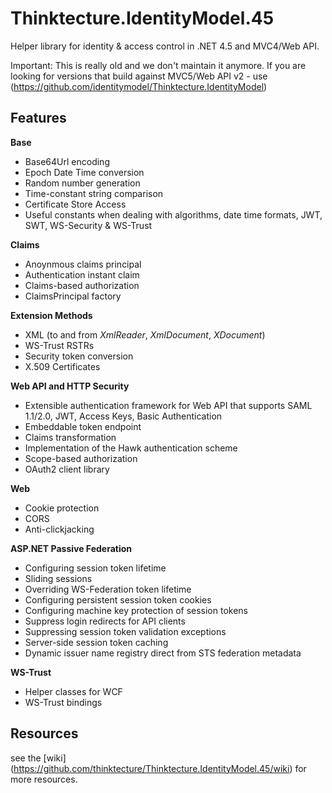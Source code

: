 # Thinktecture.IdentityModel.45 #

Helper library for identity & access control in .NET 4.5 and MVC4/Web API.

Important: This is really old and we don't maintain it anymore. If you are looking for versions that build against MVC5/Web API v2 - use (https://github.com/identitymodel/Thinktecture.IdentityModel)

## Features ##

**Base**

- Base64Url encoding
- Epoch Date Time conversion
- Random number generation
- Time-constant string comparison
- Certificate Store Access
- Useful constants when dealing with algorithms, date time formats, JWT, SWT, WS-Security & WS-Trust

**Claims**

- Anoynmous claims principal
- Authentication instant claim
- Claims-based authorization
- ClaimsPrincipal factory

**Extension Methods**

- XML (to and from *XmlReader*, *XmlDocument*, *XDocument*)
- WS-Trust RSTRs
- Security token conversion
- X.509 Certificates


**Web API and HTTP Security**

- Extensible authentication framework for Web API that supports SAML 1.1/2.0, JWT, Access Keys, Basic Authentication
- Embeddable token endpoint
- Claims transformation
- Implementation of the Hawk authentication scheme
- Scope-based authorization
- OAuth2 client library

**Web**

- Cookie protection
- CORS
- Anti-clickjacking

**ASP.NET Passive Federation**

- Configuring session token lifetime
- Sliding sessions
- Overriding WS-Federation token lifetime
- Configuring persistent session token cookies
- Configuring machine key protection of session tokens
- Suppress login redirects for API clients
- Suppressing session token validation exceptions
- Server-side session token caching
- Dynamic issuer name registry direct from STS federation metadata

**WS-Trust**

- Helper classes for WCF
- WS-Trust bindings


## Resources ##

see the [wiki] (https://github.com/thinktecture/Thinktecture.IdentityModel.45/wiki) for more resources. 
